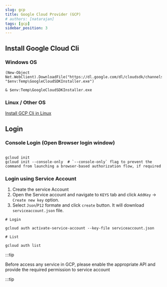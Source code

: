 ```yaml
---
slug: gcp
title: Google Cloud Provider (GCP)
# authors: [natarajan]
tags: [gcp]
sidebar_position: 3
---
```


## Install Google Cloud Cli



### Windows OS

```shell title="Run in Powershell"
(New-Object Net.WebClient).DownloadFile("https://dl.google.com/dl/cloudsdk/channels/rapid/GoogleCloudSDKInstaller.exe", "$env:Temp\GoogleCloudSDKInstaller.exe")

& $env:Temp\GoogleCloudSDKInstaller.exe
```

### Linux / Other OS

[Install GCP Cli in Linux](https://cloud.google.com/sdk/docs/install#linux)


## Login

### Console Login (Open Browser login window)
```shell

gcloud init 
gcloud init --console-only  # `--console-only` flag to prevent the command from launching a browser-based authorization flow, if required

```

### Login using Service Account

1. Create the service Account
2. Open the Service account and navigate to `KEYS` tab and click `AddKey` -> `Create new key` option.
3. Select `Json`/`P12` formate and click `create` button. It will download `serviceaccount.json` file.

```shell
# Login

gcloud auth activate-service-account --key-file serviceaccount.json

# List

gcloud auth list
```

:::tip

Before access any service in GCP, please enable the appropriate API and provide the required permission to service account

:::tip




